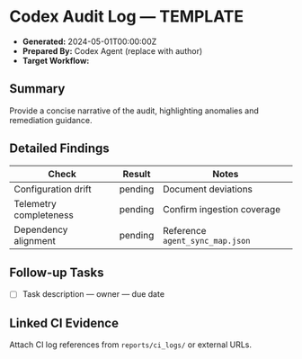 # Codex Audit Log — TEMPLATE
- **Generated:** 2024-05-01T00:00:00Z
- **Prepared By:** Codex Agent (replace with author)
- **Target Workflow:** <audit target>

## Summary
Provide a concise narrative of the audit, highlighting anomalies and remediation guidance.

## Detailed Findings
| Check | Result | Notes |
| --- | --- | --- |
| Configuration drift | pending | Document deviations |
| Telemetry completeness | pending | Confirm ingestion coverage |
| Dependency alignment | pending | Reference `agent_sync_map.json` |

## Follow-up Tasks
- [ ] Task description — owner — due date

## Linked CI Evidence
Attach CI log references from `reports/ci_logs/` or external URLs.
